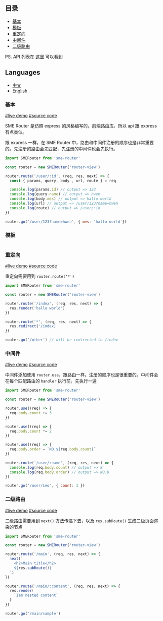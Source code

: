 ## 目录

- [基本](#基本)
- [模板](#模板)
- [重定向](#重定向)
- [中间件](#中间件)
- [二级路由](#二级路由)

PS. API 列表在 [这里](https://github.com/SME-FE/sme-router/blob/master/docs/api.md) 可以看到

## Languages

- [中文](https://github.com/SME-FE/sme-router/blob/master/docs/document.zh.md)
- [English](https://github.com/SME-FE/sme-router/blob/master/docs/document.md)

### 基本

[#live demo]() [#source code]()

SME Router 是仿照 express 的风格编写的，前端路由库。所以 api 跟 express 有点类似。

跟 express 一样，在 SME Router 中，路由和中间件注册的顺序也是非常重要的。先注册的路由会先匹配，先注册的中间件也会先执行。

```js
import SMERouter from 'sme-router'

const router = new SMERouter('router-view')

router.route('/user/:id', (req, res, next) => {
  const { params, query, body , url, route } = req

  console.log(params.id) // output => 123
  console.log(query.name) // output => hwen
  console.log(body.mes) // output => hallo world
  console.log(url) // output => /user/123?name=hwen
  console.log(route) // output => /user/:id
})

router.go('/user/123?name=hwen', { mes: 'hallo world'})

```

### 模板

```js
```

### 重定向

[#live demo]() [#source code]()

重定向需要用到 `router.route('*')`

```js
import SMERouter from 'sme-router'

const router = new SMERouter('router-view')

router.route('/index', (req, res, next) => {
  res.render('hallo world')
})

router.route('*', (req, res, next) => {
  res.redirect('/index)
})

router.go('/other') // will be redirected to /index
```

### 中间件

[#live demo]() [#source code]()

中间件添加使用 `router.use`，跟路由一样，注册的顺序也是很重要的。中间件会在每个匹配路由的 `handler` 执行前，先执行一遍

```js
import SMERouter from 'sme-router'

const router = new SMERouter('router-view')

router.use((req) => {
  req.body.count += 3
})

router.use((req) => {
  req.body.count *= 2
})

router.use((req) => {
  req.body.order = `NO.${req.body.count}`
})

router.route('/user/:name', (req, res, next) => {
  console.log(req.body.count) // output => 8
  console.log(req.body.order) // output => NO.8
})

router.go('/user/Leo', { count: 1 })
```

### 二级路由

[#live demo]() [#source code]()

二级路由需要用到 `next()` 方法传递下去，以及 `res.subRoute()` 生成二级页面渲染的节点

```js
import SMERouter from 'sme-router'

const router = new SMERouter('router-view')

router.route('/main', (req, res, next) => {
  next(`
    <h2>Main title</h2>
    ${res.subRoute()}
  `)
})

router.route('/main/:content', (req, res, next) => {
  res.render(
    `Iam nested content`
  )
})

router.go('/main/sample')
```


